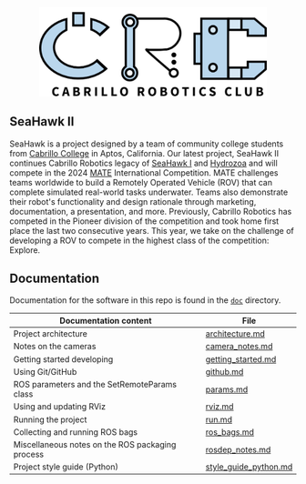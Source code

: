 <div align="center"><img src="doc/img/CRCvector.svg" width="400" alt="CRC Logo"></div>

## SeaHawk II
SeaHawk is a project designed by a team of community college students from [Cabrillo College](https://www.cabrillo.edu/) in Aptos, California. Our latest project, SeaHawk II continues Cabrillo Robotics legacy of [SeaHawk I](https://github.com/CabrilloRoboticsClub/cabrillo_rov_2023/releases/tag/MATEROV-2023) and [Hydrozoa](https://github.com/CabrilloRoboticsClub/cabrillo_rov_2022) and will compete in the 2024 [MATE](https://materovcompetition.org/world-championship) International Competition. MATE challenges teams worldwide to build a Remotely Operated Vehicle (ROV) that can complete simulated real-world tasks underwater. Teams also demonstrate their robot's functionality and design rationale through marketing, documentation, a presentation, and more. Previously, Cabrillo Robotics has competed in the Pioneer division of the competition and took home first place the last two consecutive years. This year, we take on the challenge of developing a ROV to compete in the highest class of the competition: Explore.

## Documentation
Documentation for the software in this repo is found in the [`doc`](https://github.com/CabrilloRoboticsClub/cabrillo_rov_2023/tree/main/doc) directory.

| Documentation content | File |
| ---- | ---- | 
| Project architecture | [architecture.md ](https://github.com/CabrilloRoboticsClub/cabrillo_rov_2023/blob/main/doc/architecture.md) | 
| Notes on the cameras| [camera_notes.md ](https://github.com/CabrilloRoboticsClub/cabrillo_rov_2023/blob/main/doc/camera_notes.md) | 
| Getting started developing | [getting_started.md](https://github.com/CabrilloRoboticsClub/cabrillo_rov_2023/blob/main/doc/getting_started.md) | 
| Using Git/GitHub | [github.md ](https://github.com/CabrilloRoboticsClub/cabrillo_rov_2023/blob/main/doc/github.md) |
| ROS parameters and the SetRemoteParams class| [params.md](https://github.com/CabrilloRoboticsClub/cabrillo_rov_2023/blob/main/doc/params.md) | 
| Using and updating RViz | [rviz.md](https://github.com/CabrilloRoboticsClub/cabrillo_rov_2023/blob/main/doc/rviz.md) | 
| Running the project | [run.md](https://github.com/CabrilloRoboticsClub/cabrillo_rov_2023/blob/main/doc/run.md) | 
| Collecting and running ROS bags | [ros_bags.md](https://github.com/CabrilloRoboticsClub/cabrillo_rov_2023/blob/main/doc/ros_bags.md) | 
| Miscellaneous notes on the ROS packaging process | [rosdep_notes.md](https://github.com/CabrilloRoboticsClub/cabrillo_rov_2023/blob/main/doc/rosdep_notes.md) | 
| Project style guide (Python) | [style_guide_python.md](https://github.com/CabrilloRoboticsClub/cabrillo_rov_2023/blob/main/doc/style_guide_python.md) | 

